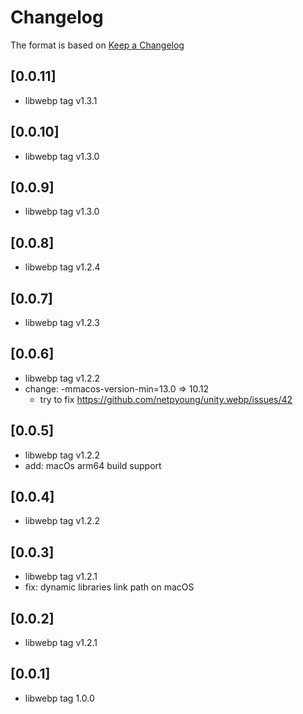 # Changelog

The format is based on [Keep a Changelog](https://keepachangelog.com/en/1.0.0/)

## [0.0.11]

- libwebp tag v1.3.1

## [0.0.10]

- libwebp tag v1.3.0

## [0.0.9]

- libwebp tag v1.3.0

## [0.0.8]

- libwebp tag v1.2.4

## [0.0.7]

- libwebp tag v1.2.3

## [0.0.6]

- libwebp tag v1.2.2
- change: -mmacos-version-min=13.0 => 10.12
  - try to fix https://github.com/netpyoung/unity.webp/issues/42


## [0.0.5]

- libwebp tag v1.2.2
- add: macOs arm64 build support

## [0.0.4]

- libwebp tag v1.2.2

## [0.0.3]

- libwebp tag v1.2.1
- fix: dynamic libraries link path on macOS

## [0.0.2]

- libwebp tag v1.2.1

## [0.0.1]

- libwebp tag 1.0.0
